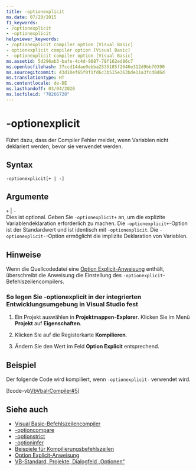 ```yaml
---
title: -optionexplicit
ms.date: 07/20/2015
f1_keywords:
- /optionexplicit
- -optionexplicit
helpviewer_keywords:
- /optionexplicit compiler option [Visual Basic]
- optionexplicit compiler option [Visual Basic]
- -optionexplicit compiler option [Visual Basic]
ms.assetid: 5d296ab3-bafe-4c4d-9887-78f162ed86c7
ms.openlocfilehash: 37ccd14dae0ebba2535185f2646e312d9bb70390
ms.sourcegitcommit: 43d10ef65f0f1fd6c3b515e363bde11a3fcd8d6d
ms.translationtype: HT
ms.contentlocale: de-DE
ms.lasthandoff: 03/04/2020
ms.locfileid: "78266728"
---
```

# <a name="-optionexplicit"></a>-optionexplicit
Führt dazu, dass der Compiler Fehler meldet, wenn Variablen nicht deklariert werden, bevor sie verwendet werden.  
  
## <a name="syntax"></a>Syntax  
  
```console  
-optionexplicit[+ | -]  
```  
  
## <a name="arguments"></a>Argumente  
 `+` &#124; `-`  
 Dies ist optional. Geben Sie `-optionexplicit+` an, um die explizite Variablendeklaration erforderlich zu machen. Die `-optionexplicit+`-Option ist der Standardwert und ist identisch mit `-optionexplicit`. Die `-optionexplicit-`-Option ermöglicht die implizite Deklaration von Variablen.  
  
## <a name="remarks"></a>Hinweise  
 Wenn die Quellcodedatei eine [Option Explicit-Anweisung](../../../visual-basic/language-reference/statements/option-explicit-statement.md) enthält, überschreibt die Anweisung die Einstellung des `-optionexplicit`-Befehlszeilencompilers.  
  
### <a name="to-set--optionexplicit-in-the-visual-studio-ide"></a>So legen Sie -optionexplicit in der integrierten Entwicklungsumgebung in Visual Studio fest  
  
1. Ein Projekt auswählen in **Projektmappen-Explorer**. Klicken Sie im Menü **Projekt** auf **Eigenschaften**.
  
2. Klicken Sie auf die Registerkarte **Kompilieren**.  
  
3. Ändern Sie den Wert im Feld **Option Explicit** entsprechend.  
  
## <a name="example"></a>Beispiel  
 Der folgende Code wird kompiliert, wenn `-optionexplicit-` verwendet wird.  
  
 [!code-vb[VbVbalrCompiler#5](~/samples/snippets/visualbasic/VS_Snippets_VBCSharp/VbVbalrCompiler/VB/OptionExplicitOff.vb#5)]  
  
## <a name="see-also"></a>Siehe auch

- [Visual Basic-Befehlszeilencompiler](../../../visual-basic/reference/command-line-compiler/index.md)
- [-optioncompare](../../../visual-basic/reference/command-line-compiler/optioncompare.md)
- [-optionstrict](../../../visual-basic/reference/command-line-compiler/optionstrict.md)
- [-optioninfer](../../../visual-basic/reference/command-line-compiler/optioninfer.md)
- [Beispiele für Kompilierungsbefehlszeilen](../../../visual-basic/reference/command-line-compiler/sample-compilation-command-lines.md)
- [Option Explicit-Anweisung](../../../visual-basic/language-reference/statements/option-explicit-statement.md)
- [VB-Standard, Projekte, Dialogfeld „Optionen“](/visualstudio/ide/reference/visual-basic-defaults-projects-options-dialog-box)
